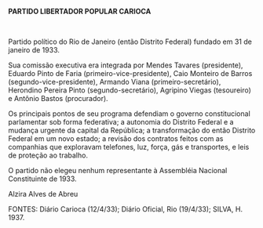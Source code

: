 **PARTIDO LIBERTADOR POPULAR CARIOCA**

 

Partido político do Rio de Janeiro (então Distrito Federal) fundado em
31 de janeiro de 1933.

Sua comissão executiva era integrada por Mendes Tavares (presidente),
Eduardo Pinto de Faria (primeiro-vice-presidente), Caio Monteiro de
Barros (segundo-vice-presidente), Armando Viana (primeiro-secretário),
Herondino Pereira Pinto (segundo-secretário), Agripino Viegas
(tesoureiro) e Antônio Bastos (procurador).

Os principais pontos de seu programa defendiam o governo constitucional
parlamentar sob forma federativa; a autonomia do Distrito Federal e a
mudança urgente da capital da República; a transformação do então
Distrito Federal em um novo estado; a revisão dos contratos feitos com
as companhias que exploravam telefones, luz, força, gás e transportes, e
leis de proteção ao trabalho.

O partido não elegeu nenhum representante à Assembléia Nacional
Constituinte de 1933.

Alzira Alves de Abreu

FONTES: Diário Carioca (12/4/33); Diário Oficial, Rio (19/4/33); SILVA,
H. 1937.

 
